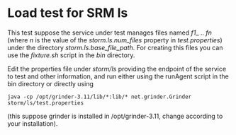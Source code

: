 # Load test for SRM ls

This test suppose the service under test manages files named _f1__ .. _fn_ (where _n_ is the value of the _storm.ls.num\_files_ property in _test.properties_) under the directory _storm.ls.base\_file\_path_. For creating this files you can use the _fixture.sh_ script in the _bin_ directory.

Edit the properties file under _storm/ls_ providing the endpoint of the service to test and other information, and run either using the runAgent script in the bin directory or directly using

	java -cp /opt/grinder-3.11/lib/*:lib/* net.grinder.Grinder storm/ls/test.properties

(this suppose grinder is installed in /opt/grinder-3.11, change according to your installation).
